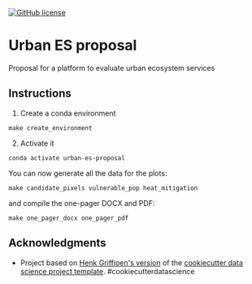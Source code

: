 [![GitHub license](https://img.shields.io/github/license/martibosch/urban-es-proposal.svg)](https://github.com/martibosch/urban-es-proposal/blob/master/LICENSE)

# Urban ES proposal

Proposal for a platform to evaluate urban ecosystem services

## Instructions

1. Create a conda environment

```
make create_environment
```

2. Activate it

```
conda activate urban-es-proposal
```

You can now generate all the data for the plots:

```
make candidate_pixels vulnerable_pop heat_mitigation
```

and compile the one-pager DOCX and PDF:

```
make one_pager_docx one_pager_pdf
```

## Acknowledgments

* Project based on [Henk Griffioen's version](https://github.com/hgrif/cookiecutter-ds-python) of the [cookiecutter data science project template](https://drivendata.github.io/cookiecutter-data-science). #cookiecutterdatascience
